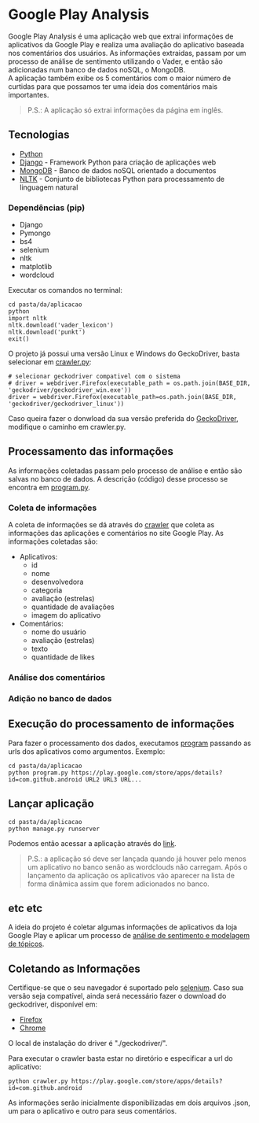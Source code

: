 # Google Play Analysis

Google Play Analysis é uma aplicação web que extrai informações de aplicativos da Google Play
e realiza uma avaliação do aplicativo baseada nos comentários dos usuários.
As informações extraidas, passam por um processo de análise de sentimento utilizando o Vader,
 e então são adicionadas num banco de dados noSQL, o MongoDB.  
A aplicação também exibe os 5 comentários com o maior número de curtidas para que possamos ter 
uma ideia dos comentários mais importantes.

> P.S.: A aplicação só extrai informações da página em inglês.


## Tecnologias

- [Python](https://www.python.org/)
- [Django](https://www.djangoproject.com/) - Framework Python para criação de aplicações web
- [MongoDB](https://www.mongodb.com/) - Banco de dados noSQL orientado a documentos
- [NLTK](https://www.nltk.org/install.html) - Conjunto de bibliotecas Python para processamento de linguagem natural

### Dependências (pip)
- Django
- Pymongo
- bs4
- selenium
- nltk
- matplotlib
- wordcloud

Executar os comandos no terminal:  
```
cd pasta/da/aplicacao  
python  
import nltk  
nltk.download('vader_lexicon')  
nltk.download('punkt')
exit()
```

O projeto já possui uma versão Linux e Windows do GeckoDriver, basta selecionar em [crawler.py](/crawler.py):
```
# selecionar geckodriver compativel com o sistema
# driver = webdriver.Firefox(executable_path = os.path.join(BASE_DIR, 'geckodriver/geckodriver_win.exe'))
driver = webdriver.Firefox(executable_path=os.path.join(BASE_DIR, 'geckodriver/geckodriver_linux'))
```
Caso queira fazer o donwload da sua versão preferida do [GeckoDriver](https://github.com/mozilla/geckodriver/releases),
modifique o caminho em crawler.py.


## Processamento das informações

As informações coletadas passam pelo processo de análise e então são salvas no banco de dados.
A descrição (código) desse processo se encontra em [program.py](/program.py).

### Coleta de informações

A coleta de informações se dá através do [crawler](/crawler.py) que coleta as informações das aplicações e comentários
no site Google Play. As informações coletadas são:
- Aplicativos: 
  - id
  - nome
  - desenvolvedora
  - categoria
  - avaliação (estrelas)
  - quantidade de avaliações
  - imagem do aplicativo
- Comentários:
  - nome do usuário
  - avaliação (estrelas)
  - texto
  - quantidade de likes
  
### Análise dos comentários




### Adição no banco de dados


## Execução do processamento de informações

Para fazer o processamento dos dados, executamos [program](/progrma.py) passando as urls dos aplicativos como argumentos. Exemplo:
```
cd pasta/da/aplicacao
python program.py https://play.google.com/store/apps/details?id=com.github.android URL2 URL3 URL...
```

## Lançar aplicação

```
cd pasta/da/aplicacao
python manage.py runserver
```
Podemos então acessar a aplicação através do [link](http://127.0.0.1:8000/).

>P.S.: a aplicação só deve ser lançada quando já houver pelo menos um aplicativo no banco senão as wordclouds não carregam.
> Após o lançamento da aplicação os aplicativos vão aparecer na lista de forma dinâmica assim que forem adicionados no banco.

## etc etc
A ideia do projeto é coletar algumas informações de aplicativos da loja Google Play e aplicar um processo de [análise de sentimento e modelagem de tópicos](https://dl.acm.org/doi/10.1145/3178876.3186168).

## Coletando as Informações
Certifique-se que o seu navegador é suportado pelo [selenium](https://www.selenium.dev/documentation/en/getting_started_with_webdriver/browsers/). Caso sua versão seja compatível, ainda será necessário fazer o download do geckodriver, disponível em:
  - [Firefox](https://github.com/mozilla/geckodriver/releases)
  - [Chrome](https://sites.google.com/a/chromium.org/chromedriver/downloads)

O local de instalação do driver é "./geckodriver/".

Para executar o crawler basta estar no diretório e especificar a url do aplicativo:
```
python crawler.py https://play.google.com/store/apps/details?id=com.github.android
```
As informações serão inicialmente disponibilizadas em dois arquivos .json, um para o aplicativo e outro para seus comentários.
 
